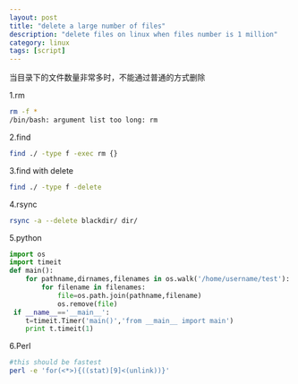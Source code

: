 ```yaml
---
layout: post
title: "delete a large number of files"
description: "delete files on linux when files number is 1 million"
category: linux
tags: [script]
---
```



当目录下的文件数量非常多时，不能通过普通的方式删除

1.rm

```bash
rm -f *
/bin/bash: argument list too long: rm
```

2.find

```bash
find ./ -type f -exec rm {}
```

3.find with delete

```bash
find ./ -type f -delete
```

4.rsync

```bash
rsync -a --delete blackdir/ dir/
```

5.python

```python
import os
import timeit
def main():
    for pathname,dirnames,filenames in os.walk('/home/username/test'):
        for filename in filenames:
            file=os.path.join(pathname,filename)
            os.remove(file)
 if __name__=='__main__':
    t=timeit.Timer('main()','from __main__ import main')
    print t.timeit(1)
```

6.Perl

```bash
#this should be fastest
perl -e 'for(<*>){((stat)[9]<(unlink))}'
```